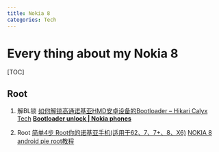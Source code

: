 ```yaml
---
title: Nokia 8
categories: Tech
---
```


# Every thing about my Nokia 8

[TOC]

## Root

1. 解BL锁 [如何解锁高通诺基亚HMD安卓设备的Bootloader – Hikari Calyx Tech](https://hikaricalyx.com/2018/05/28/how-to-unlock-qualcomm-based-nokia-android-devices/) [**Bootloader unlock | Nokia phones**](https://www.nokia.com/phones/en_int/bootloader)

2. Root [简单4步 Root你的诺基亚手机(适用于62、7、7+、8、X6)](https://dospy.wang/forum.php?mod=viewthread&tid=69) [NOKIA 8 android pie root教程](https://www.dospy.wang/forum.php?mod=viewthread&tid=5228)

